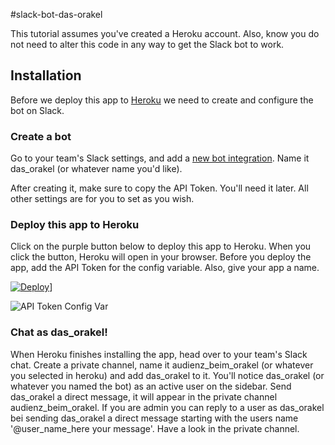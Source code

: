 #slack-bot-das-orakel

This tutorial assumes you've created a Heroku account. Also, know you do not need to alter this code in any way to get the Slack bot to work.

## Installation
Before we deploy this app to [Heroku](https://heroku.com) we need to create and configure the bot on Slack.

### Create a bot
Go to your team's Slack settings, and add a [new bot integration](https://my.slack.com/services/new/bot). Name it das_orakel (or whatever name you'd like).

After creating it, make sure to copy the API Token. You'll need it later. All other settings are for you to set as you wish.

### Deploy this app to Heroku
Click on the purple button below to deploy this app to Heroku. When you click the button, Heroku will open in your browser. Before you deploy the app, add the API Token for the config variable. Also, give your app a name.

[![Deploy](https://www.herokucdn.com/deploy/button.png)](https://heroku.com/deploy?template=https://github.com/deepst0p/slack-bot-das-orakel/tree/master)]

![API Token Config Var](http://ledhack.org/content/images/2015/06/Screen-Shot-2015-06-05-at-2-12-01-PM.png)

### Chat as das_orakel!
When Heroku finishes installing the app, head over to your team's Slack chat.
Create a private channel, name it audienz_beim_orakel (or whatever you selected in heroku) and add das_orakel to it.
You'll notice das_orakel (or whatever you named the bot) as an active user on the sidebar.
Send das_orakel a direct message, it will appear in the private channel audienz_beim_orakel.
If you are admin you can reply to a user as das_orakel bei sending das_orakel a direct message starting with the users name '@user_name_here your message'.
Have a look in the private channel.

